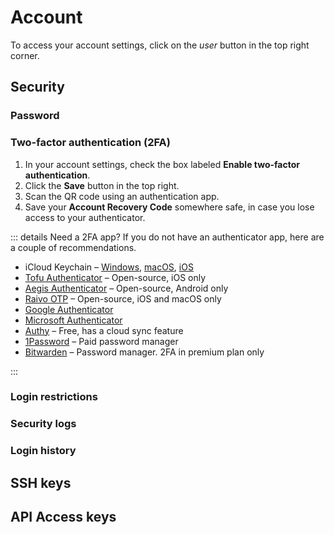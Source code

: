 # Account

To access your account settings, click on the <i class="fas fa-lg fa-fw fa-user-circle"><span class="visually-hidden">user</span></i> button in the top right corner.

## Security

### Password

### Two-factor authentication (2FA)

1. In your account settings, check the box labeled **Enable two-factor authentication**.
2. Click the **<i class="fas fa-fw fa-save"></i> Save** button in the top right.
3. Scan the QR code using an authentication app.
4. Save your **Account Recovery Code** somewhere safe, in case you lose access to your authenticator.

::: details Need a 2FA app?
If you do not have an authenticator app, here are a couple of recommendations.

- iCloud Keychain – [Windows](https://9to5mac.com/2022/07/25/icloud-passwords-windows-2fa-code/), [macOS](https://9to5mac.com/2021/11/16/use-safari-password-manager-and-2fa-autofill/), [iOS](https://9to5mac.com/2022/03/07/use-ios-15-2fa-code-generator-plus-autofill-iphone/)
- [Tofu Authenticator](https://www.tofuauth.com/) – Open-source, iOS only
- [Aegis Authenticator](https://getaegis.app/) – Open-source, Android only
- [Raivo OTP](https://github.com/raivo-otp/) – Open-source, iOS and macOS only
- [Google Authenticator](https://googleauthenticator.net/)
- [Microsoft Authenticator](https://www.microsoft.com/en-ca/security/mobile-authenticator-app)
- [Authy](https://authy.com/) – Free, has a cloud sync feature
- [1Password](https://1password.com/) – Paid password manager
- [Bitwarden](https://bitwarden.com/) – Password manager. 2FA in premium plan only

:::

### Login restrictions

### Security logs

### Login history

## SSH keys

## API Access keys
